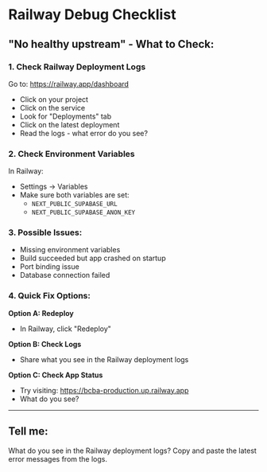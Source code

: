 # Railway Debug Checklist

## "No healthy upstream" - What to Check:

### 1. Check Railway Deployment Logs
Go to: https://railway.app/dashboard
- Click on your project
- Click on the service
- Look for "Deployments" tab
- Click on the latest deployment
- Read the logs - what error do you see?

### 2. Check Environment Variables
In Railway:
- Settings → Variables
- Make sure both variables are set:
  - `NEXT_PUBLIC_SUPABASE_URL`
  - `NEXT_PUBLIC_SUPABASE_ANON_KEY`

### 3. Possible Issues:
- Missing environment variables
- Build succeeded but app crashed on startup
- Port binding issue
- Database connection failed

### 4. Quick Fix Options:

**Option A: Redeploy**
- In Railway, click "Redeploy"

**Option B: Check Logs**
- Share what you see in the Railway deployment logs

**Option C: Check App Status**
- Try visiting: https://bcba-production.up.railway.app
- What do you see?

---

## Tell me:
What do you see in the Railway deployment logs?
Copy and paste the latest error messages from the logs.

